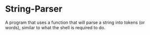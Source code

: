 # String-Parser
A program that uses a function that will parse a string into tokens (or words), similar to what the shell is required to do.
